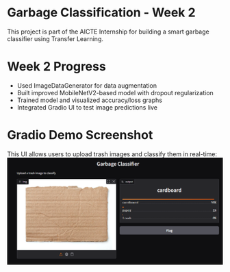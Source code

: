 # Garbage Classification - Week 2
This project is part of the AICTE Internship for building a smart garbage classifier using Transfer Learning.

# Week 2 Progress
- Used ImageDataGenerator for data augmentation
- Built improved MobileNetV2-based model with dropout regularization
- Trained model and visualized accuracy/loss graphs
- Integrated Gradio UI to test image predictions live

# Gradio Demo Screenshot
This UI allows users to upload trash images and classify them in real-time:
![Gradio Interface Demo](image.png)
